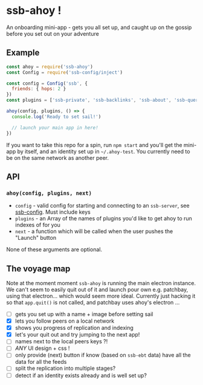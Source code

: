 # ssb-ahoy !

An onboarding mini-app - gets you all set up, and caught up on the gossip before you set out on your adventure

## Example

```js
const ahoy = require('ssb-ahoy')
const Config = require('ssb-config/inject')

const config = Config('ssb', {
  friends: { hops: 2 }
})
const plugins = ['ssb-private', 'ssb-backlinks', 'ssb-about', 'ssb-query', 'ssb-suggest']

ahoy(config, plugins, () => {
  console.log('Ready to set sail!')

  // launch your main app in here!
})
```

If you want to take this repo for a spin, run `npm start` and you'll get the mini-app by itself, and an identity set up in `~/.ahoy-test`.
You currently need to be on the same network as another peer.

## API

### `ahoy(config, plugins, next)`

- `config` - valid config for starting and connecting to an `ssb-server`, see [ssb-config](www.github.com/ssbc/ssb-config). Must include keys
- `plugins` - an Array of the names of plugins you'd like to get ahoy to run indexes of for you
- `next` - a function which will be called when the user pushes the "Launch" button

None of these arguments are optional.


## The voyage map

Note at the moment moment `ssb-ahoy` is running the main electron instance.
We can't seem to easily quit out of it and launch pour own e.g. patchbay, using that electron... which would seem more ideal.
Currently just hacking it so that `app.quit()` is not called, and patchbay uses ahoy's electron ...

- [ ] gets you set up with a name + image before setting sail
- [x] lets you follow peers on a local network
- [x] shows you progress of replication and indexing
- [x] let's your quit out and try jumping to the next app!
- [ ] names next to the local peers keys ?!
- [ ] _ANY_ UI design + css !
- [ ] only provide (next) button if know (based on `ssb-ebt` data) have all the data for all the feeds
- [ ] split the replication into multiple stages?
- [ ] detect if an identity exists already and is well set up?
